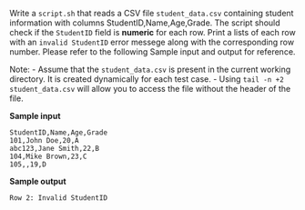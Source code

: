 Write a `script.sh` that reads a CSV file `student_data.csv` containing student information with columns StudentID,Name,Age,Grade. The script should check if the `StudentID` field is **numeric** for each row. Print a lists of each row with an `invalid StudentID` error messege along with the corresponding row number. Please refer to the following Sample input and output for reference. 

Note:
	- Assume that the `student_data.csv` is present in the current working directory. It is created dynamically for each test case.
	- Using `tail -n +2 student_data.csv` will allow you to access the file without the header of the file.

**Sample input**

```
StudentID,Name,Age,Grade
101,John Doe,20,A
abc123,Jane Smith,22,B
104,Mike Brown,23,C
105,,19,D
```

**Sample output**

```
Row 2: Invalid StudentID
```
